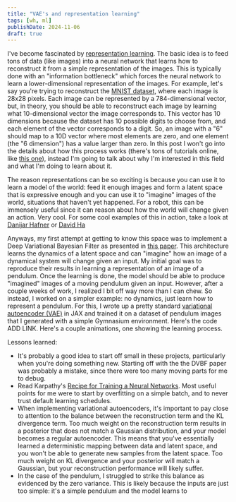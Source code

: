 ```yaml
---
title: "VAE's and representation learning"
tags: [wh, ml]
publishDate: 2024-11-06
draft: true
---
```


I've become fascinated by [representation learning](https://en.wikipedia.org/wiki/Feature_learning). 
The basic idea is to feed tons of data (like images) into a neural network that learns how to reconstruct it from a simple representation of the images. 
This is typically done with an "information bottleneck" which forces the neural network to learn a lower-dimensional representation of the images. 
For example, let's say you're trying to reconstruct the [MNIST dataset](https://en.wikipedia.org/wiki/MNIST_database), where each image is 28x28 pixels. 
Each image can be represented by a 784-dimensional vector, but, in theory, you should be able to reconstruct each image by learning what 10-dimensional vector the image corresponds to. 
This vector has 10 dimensions because the dataset has 10 possible digits to choose from, and each element of the vector corresponds to a digit.
So, an image with a "6" should map to a 10D vector where most elements are zero, and one element (the "6 dimension") has a value larger than zero. 
In this post I won't go into the details about how this process works (there's tons of tutorials online, like [this one](https://towardsdatascience.com/teaching-a-variational-autoencoder-vae-to-draw-mnist-characters-978675c95776)), instead I'm going to talk about why I'm interested in this field and what I'm doing to learn about it. 

The reason representations can be so exciting is because you can use it to learn a model of the world: feed it enough images and form a latent space that is expressive enough and you can use it to "imagine" images of the world, situations that haven't yet happened. 
For a robot, this can be immensely useful since it can reason about how the world will change given an action. 
Very cool. 
For some cool examples of this in action, take a look at [Danijar Hafner](https://danijar.com/) or [David Ha](https://worldmodels.github.io/)

Anyways, my first attempt at getting to know this space was to implement a Deep Variational Bayesian Filter as presented in [this paper](https://arxiv.org/abs/1605.06432). 
This architecture learns the dynamics of a latent space and can "imagine" how an image of a dynamical system will change given an input.
My initial goal was to reproduce their results in learning a representation of an image of a pendulum. 
Once the learning is done, the model should be able to produce "imagined" images of a moving pendulum given an input. 
However, after a couple weeks of work, I realized I bit off way more than I can chew.
So instead, I worked on a simpler example: no dynamics, just learn how to represent a pendulum. 
For this, I wrote up a pretty standard [variational autoencoder (VAE)](https://towardsdatascience.com/understanding-variational-autoencoders-vaes-f70510919f73) in JAX and trained it on a dataset of pendulum images that I generated with a simple Gymnasium environment.
Here's the code ADD LINK. 
Here's a couple animations, one showing the learning process. 

Lessons learned:
- It's probably a good idea to start off small in these projects, particularly when you're doing something new. Starting off with the the DVBF paper was probably a mistake, since there were too many moving parts for me to debug. 
- Read Karpathy's [Recipe for Training a Neural Networks](https://karpathy.github.io/2019/04/25/recipe/). Most useful points for me were to start by overfitting on a simple batch, and to never trust default learning schedules. 
- When implementing variational autoencoders, it's important to pay close to attention to the balance between the reconstruction term and the KL divergence term. Too much weight on the reconstruction term results in a posterior that does not match a Gaussian distribution, and your model becomes a regular autoencoder. This means that you've essentially learned a deterministic mapping between data and latent space, and you won't be able to generate new samples from the latent space. Too much weight on KL divergence and your posterior will match a Gaussian, but your reconstruction performance will likely suffer. 
- In the case of the pendulum, I struggled to strike this balance as evidenced by the zero variance. This is likely because the inputs are just too simple: it's a simple pendulum and the model learns to 